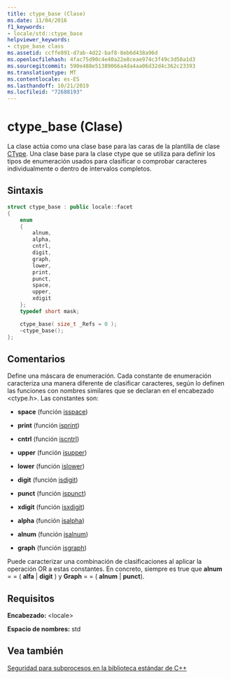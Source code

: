 ```yaml
---
title: ctype_base (Clase)
ms.date: 11/04/2016
f1_keywords:
- locale/std::ctype_base
helpviewer_keywords:
- ctype_base class
ms.assetid: ccffe891-d7ab-4d22-baf8-8eb6d438a96d
ms.openlocfilehash: 4fac75d90c4e40a22e8ceae974c3f49c3d50a1d3
ms.sourcegitcommit: 590e488e51389066a4da4aa06d32d4c362c23393
ms.translationtype: MT
ms.contentlocale: es-ES
ms.lasthandoff: 10/21/2019
ms.locfileid: "72688193"
---
```

# <a name="ctype_base-class"></a>ctype_base (Clase)

La clase actúa como una clase base para las caras de la plantilla de clase [CType](../standard-library/ctype-class.md). Una clase base para la clase ctype que se utiliza para definir los tipos de enumeración usados para clasificar o comprobar caracteres individualmente o dentro de intervalos completos.

## <a name="syntax"></a>Sintaxis

```cpp
struct ctype_base : public locale::facet
{
    enum
    {
        alnum,
        alpha,
        cntrl,
        digit,
        graph,
        lower,
        print,
        punct,
        space,
        upper,
        xdigit
    };
    typedef short mask;

    ctype_base( size_t _Refs = 0 );
    ~ctype_base();
};
```

## <a name="remarks"></a>Comentarios

Define una máscara de enumeración. Cada constante de enumeración caracteriza una manera diferente de clasificar caracteres, según lo definen las funciones con nombres similares que se declaran en el encabezado \<ctype.h>. Las constantes son:

- **space** (función [isspace](../standard-library/locale-functions.md#isspace))

- **print** (función [isprint](../standard-library/locale-functions.md#isprint))

- **cntrl** (función [iscntrl](../standard-library/locale-functions.md#iscntrl))

- **upper** (función [isupper](../standard-library/locale-functions.md#isupper))

- **lower** (función [islower](../standard-library/locale-functions.md#islower))

- **digit** (función [isdigit](../standard-library/locale-functions.md#isdigit))

- **punct** (función [ispunct](../standard-library/locale-functions.md#ispunct))

- **xdigit** (función [isxdigit](../standard-library/locale-functions.md#isxdigit))

- **alpha** (función [isalpha](../standard-library/locale-functions.md#isalpha))

- **alnum** (función [isalnum](../standard-library/locale-functions.md#isalnum))

- **graph** (función [isgraph](../standard-library/locale-functions.md#isgraph))

Puede caracterizar una combinación de clasificaciones al aplicar la operación OR a estas constantes. En concreto, siempre es true que **alnum** = = ( **alfa** &#124; **digit** \) y **Graph** \= \= \( **alnum** &#124; **punct**).

## <a name="requirements"></a>Requisitos

**Encabezado:** \<locale>

**Espacio de nombres:** std

## <a name="see-also"></a>Vea también

[Seguridad para subprocesos en la biblioteca estándar de C++](../standard-library/thread-safety-in-the-cpp-standard-library.md)
